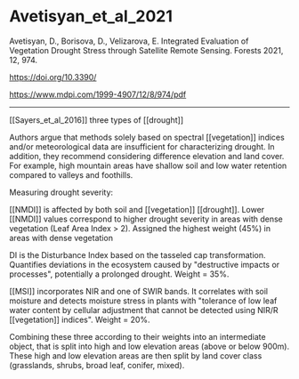 # Avetisyan_et_al_2021

Avetisyan, D., Borisova, D., Velizarova, E. Integrated Evaluation of Vegetation Drought Stress through Satellite Remote Sensing. Forests 2021, 12, 974. 

https://doi.org/10.3390/  

https://www.mdpi.com/1999-4907/12/8/974/pdf

---

[[Sayers_et_al_2016]] three types of [[drought]]

Authors argue that methods solely based on spectral [[vegetation]] indices and/or meteorological data are insufficient for characterizing drought. In addition, they recommend considering difference elevation and land cover. For example, high mountain areas have shallow soil and low water retention compared to valleys and foothills. 

Measuring drought severity:

[[NMDI]] is affected by both soil and [[vegetation]] [[drought]]. Lower [[NMDI]] values correspond to higher drought severity in areas with dense vegetation (Leaf Area Index > 2). Assigned the highest weight (45%) in areas with dense vegetation

DI is the Disturbance Index based on the tasseled cap transformation. Quantifies deviations in the ecosystem caused by "destructive impacts or processes", potentially a prolonged drought. Weight = 35%. 

[[MSI]] incorporates NIR and one of SWIR bands. It correlates with soil moisture and detects moisture stress in plants with "tolerance of low leaf water content by cellular adjustment that cannot be detected using NIR/R [[vegetation]] indices". Weight = 20%. 

Combining these three according to their weights into an intermediate object, that is split into high and low elevation areas (above or below 900m). These high and low elevation areas are then split by land cover class (grasslands, shrubs, broad leaf, conifer, mixed). 